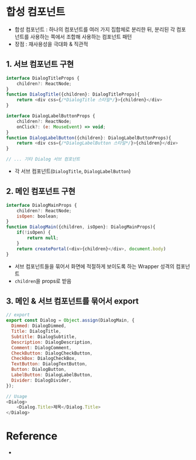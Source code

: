 # 합성 컴포넌트
- 합성 컴포넌트 : 하나의 컴포넌트를 여러 가지 집합체로 분리한 뒤, 분리된 각 컴포넌트를 사용하는 쪽에서 조합해 사용하는 컴포넌트 패턴
- 장점 : 재사용성을 극대화 & 직관적

## 1. 서브 컴포넌트 구현
```js
interface DialogTitleProps {
    children?: ReactNode;
}
function DialogTitle({children}: DialogTitleProps){
    return <div css={/*DialogTitle 스타일*/}>{children}</div>
}

interface DialogLabelButtonProps {
    children?: ReactNode;
    onClick?: (e: MouseEvent) => void;
}
function DialogLabelButton({children}: DialogLabelButtonProps){
    return <div css={/*DialogLabelButton 스타일*/}>{children}</div>
}

// ... 기타 Dialog 서브 컴포넌트
```
- 각 서브 컴포넌트(`DialogTitle`, `DialogLabelButton`)

## 2. 메인 컴포넌트 구현
```js
interface DialogMainProps {
    children?: ReactNode;
    isOpen: boolean;
}
function DialogMain({children, isOpen}: DialogMainProps){
    if(!isOpen) {
        return null;
    }
    return createPortal(<div>{children}</div>, document.body)
}
```
- 서브 컴포넌트들을 묶어서 화면에 적절하게 보이도록 하는 Wrapper 성격의 컴포넌트
- `children`을 props로 받음

## 3. 메인 & 서브 컴포넌트를 묶어서 export
```js
// export
export const Dialog = Object.assign(DialogMain, {
  Dimmed: DialogDimmed,
  Title: DialogTitle,
  Subtitle: DialogSubtitle,
  Description: DialogDescription,
  Comment: DialogComment,
  CheckButton: DialogCheckButton,
  CheckBox: DialogCheckBox,
  TextButton: DialogTextButton,
  Button: DialogButton,
  LabelButton: DialogLabelButton,
  Divider: DialogDivider,
});

// Usage
<Dialog>
    <Dialog.Title>제목</Dialog.Title>
</Dialog>
```

# Reference
- [](https://fe-developers.kakaoent.com/2022/220731-composition-component/)